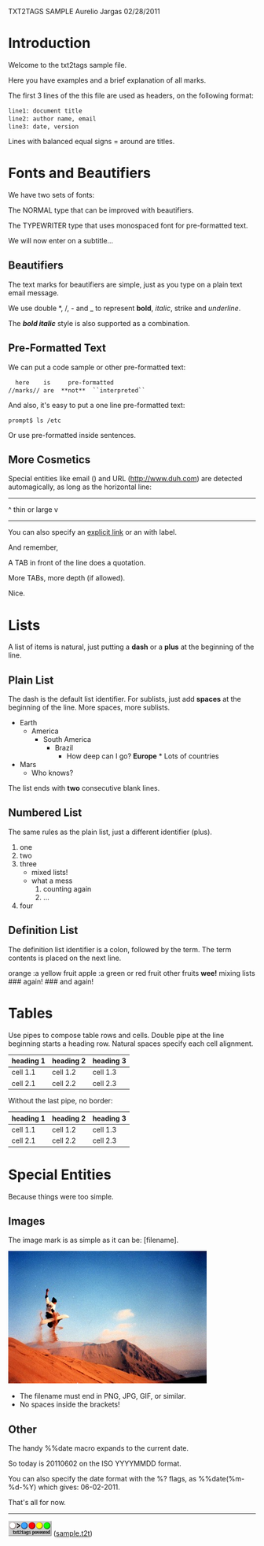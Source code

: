 TXT2TAGS SAMPLE Aurelio Jargas 02/28/2011

# Introduction

Welcome to the txt2tags sample file.

Here you have examples and a brief explanation of all marks.

The first 3 lines of the this file are used as headers, on the following format:

    line1: document title
    line2: author name, email
    line3: date, version

Lines with balanced equal signs = around are titles.

# Fonts and Beautifiers

We have two sets of fonts:

The NORMAL type that can be improved with beautifiers.

The TYPEWRITER type that uses monospaced font for pre-formatted text.

We will now enter on a subtitle...

## Beautifiers

The text marks for beautifiers are simple, just as you type on a plain text email message.

We use double \*, /, - and \_ to represent **bold**, *italic*, strike and *underline*.

The ***bold italic*** style is also supported as a combination.

## Pre-Formatted Text

We can put a code sample or other pre-formatted text:

      here    is     pre-formatted
    //marks// are  **not**  ``interpreted``

And also, it's easy to put a one line pre-formatted text:

    prompt$ ls /etc

Or use pre-formatted inside sentences.

## More Cosmetics

Special entities like email () and URL (<http://www.duh.com>) are detected automagically, as long as the horizontal line:

------------------------------------------------------------------------

\^ thin or large v

------------------------------------------------------------------------

You can also specify an [explicit link](http://duh.org) or an with label.

And remember,

A TAB in front of the line does a quotation.

More TABs, more depth (if allowed).

Nice.

# Lists

A list of items is natural, just putting a **dash** or a **plus** at the beginning of the line.

## Plain List

The dash is the default list identifier. For sublists, just add **spaces** at the beginning of the line. More spaces, more sublists.

-   Earth
    -   America
        -   South America
            -   Brazil
                -   How deep can I go? **Europe** \* Lots of countries
-   Mars
    -   Who knows?

The list ends with **two** consecutive blank lines.

## Numbered List

The same rules as the plain list, just a different identifier (plus).

1.  one
2.  two
3.  three
    -   mixed lists!
    -   what a mess
        1.  counting again
        2.  ...
4.  four

## Definition List

The definition list identifier is a colon, followed by the term. The term contents is placed on the next line.

orange :a yellow fruit apple :a green or red fruit other fruits **wee!** mixing lists \### again! \### and again!

# Tables

Use pipes to compose table rows and cells. Double pipe at the line beginning starts a heading row. Natural spaces specify each cell alignment.

| heading 1 | heading 2 | heading 3 |
|-----------|-----------|-----------|
| cell 1.1  | cell 1.2  | cell 1.3  |
| cell 2.1  | cell 2.2  | cell 2.3  |

Without the last pipe, no border:

| heading 1 | heading 2 | heading 3 |
|-----------|-----------|-----------|
| cell 1.1  | cell 1.2  | cell 1.3  |
| cell 2.1  | cell 2.2  | cell 2.3  |

# Special Entities

Because things were too simple.

## Images

The image mark is as simple as it can be: \[filename\].

![photo.jpg](photo.jpg)

-   The filename must end in PNG, JPG, GIF, or similar.
-   No spaces inside the brackets!

## Other

The handy %%date macro expands to the current date.

So today is 20110602 on the ISO YYYYMMDD format.

You can also specify the date format with the %? flags, as %%date(%m-%d-%Y) which gives: 06-02-2011.

That's all for now.

------------------------------------------------------------------------

![t2tpowered.png](t2tpowered.png) ([sample.t2t](sample.t2t))